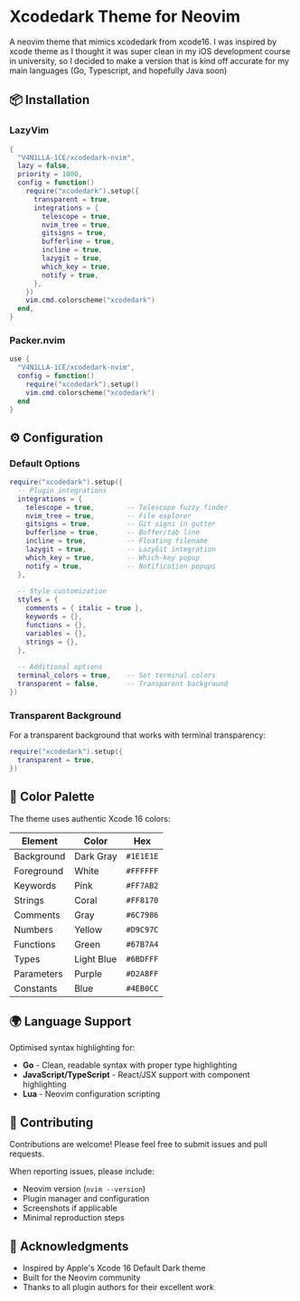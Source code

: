 # Xcodedark Theme for Neovim

A neovim theme that mimics xcodedark from xcode16. I was inspired by xcode theme as I thought it was super clean in my iOS development course in university, so I decided to make a version that is kind off accurate for my main languages (Go, Typescript, and hopefully Java soon)

## 📦 Installation

### LazyVim

```lua
{
  "V4N1LLA-1CE/xcodedark-nvim",
  lazy = false,
  priority = 1000,
  config = function()
    require("xcodedark").setup({
      transparent = true,
      integrations = {
        telescope = true,
        nvim_tree = true,
        gitsigns = true,
        bufferline = true,
        incline = true,
        lazygit = true,
        which_key = true,
        notify = true,
      },
    })
    vim.cmd.colorscheme("xcodedark")
  end,
}
```

### Packer.nvim

```lua
use {
  "V4N1LLA-1CE/xcodedark-nvim",
  config = function()
    require("xcodedark").setup()
    vim.cmd.colorscheme("xcodedark")
  end
}
```


## ⚙️ Configuration

### Default Options

```lua
require("xcodedark").setup({
  -- Plugin integrations
  integrations = {
    telescope = true,        -- Telescope fuzzy finder
    nvim_tree = true,        -- File explorer
    gitsigns = true,         -- Git signs in gutter
    bufferline = true,       -- Buffer/tab line
    incline = true,          -- Floating filename
    lazygit = true,          -- LazyGit integration
    which_key = true,        -- Which-key popup
    notify = true,           -- Notification popups
  },
  
  -- Style customization
  styles = {
    comments = { italic = true },
    keywords = {},
    functions = {},
    variables = {},
    strings = {},
  },
  
  -- Additional options
  terminal_colors = true,    -- Set terminal colors
  transparent = false,       -- Transparent background
})
```

### Transparent Background

For a transparent background that works with terminal transparency:

```lua
require("xcodedark").setup({
  transparent = true,
})
```

## 🎨 Color Palette

The theme uses authentic Xcode 16 colors:

| Element | Color | Hex |
|---------|-------|-----|
| Background | Dark Gray | `#1E1E1E` |
| Foreground | White | `#FFFFFF` |
| Keywords | Pink | `#FF7AB2` |
| Strings | Coral | `#FF8170` |
| Comments | Gray | `#6C7986` |
| Numbers | Yellow | `#D9C97C` |
| Functions | Green | `#67B7A4` |
| Types | Light Blue | `#6BDFFF` |
| Parameters | Purple | `#D2A8FF` |
| Constants | Blue | `#4EB0CC` |

## 🌍 Language Support

Optimised syntax highlighting for:

- **Go** - Clean, readable syntax with proper type highlighting
- **JavaScript/TypeScript** - React/JSX support with component highlighting
- **Lua** - Neovim configuration scripting

## 🤝 Contributing

Contributions are welcome! Please feel free to submit issues and pull requests.

When reporting issues, please include:
- Neovim version (`nvim --version`)
- Plugin manager and configuration
- Screenshots if applicable
- Minimal reproduction steps

## 🙏 Acknowledgments

- Inspired by Apple's Xcode 16 Default Dark theme
- Built for the Neovim community
- Thanks to all plugin authors for their excellent work
